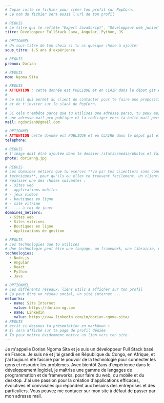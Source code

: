 ```yaml
---
# Copie colle ce fichier pour créer ton profil sur PopCorn.
# Le nom du fichier sera aussi l'url de ton profil

# REQUIS
# Le titre qui te refléte "Expert JavaScript", "Développeur web junior"
titre: Développeur FullStack Java, Angular, Python, JS

# OPTIONNEL
# Un sous-titre de ton choix si tu as quelque chose à ajouter
sous_titre: 1.5 ans d'expérience

# REQUIS
prenom: Dorian

# REQUIS
nom: Ngoma Sita

# REQUIS
# ATTENTION : cette donnée est PUBLIQUE et en CLAIR dans le dépot git et sur le site
#
# Le mail qui permet au client de contacter pour te faire une proposition de projet
# et de t'inviter sur le slack de PopCorn.
#
# Si cela t'embête parce que tu utilises une adresse perso, tu peux aussi te créer
# une adresse mail pro publique et la rediriger vers ta boîte mail perso
mail: ngdorian0@gmail.com

# OPTIONNEL
# ATTENTION cette donnée est PUBLIQUE et en CLAIRE dans le dépot git et sur le site
telephone:

# REQUIS
# l'image doit être ajoutée dans le dossier /static/media/photos et faire moins de 100ko !
photo: dorianng.jpg

# REQUIS
# Les domaines métiers que tu exerces **vu par tes client(e)s sans connaissances
# techniques**, pour qu'ils ou elles te trouvent facilement. Un client(e) veut par exemple
# réaliser une des choses suivantes :
# - sites web
# - applications mobiles
# - jeux vidéos
# - boutiques en ligne
# - site vitrine
# - ... à toi de jouer
domaines_metiers:
  - Sites web
  - Sites vitrines
  - Boutiques en ligne
  - Applications de gestion

# REQUIS
# Les technologies que tu utilises
# Une technologie peut être une langage, un framework, une librairie, un CMS ...
technologies:
  - Node.js
  - Angular
  - React 
  - Python
  - Java

# OPTIONNEL
# Les différents réseaux, liens utils à afficher sur ton profil
# Ça peut être un réseau social, un site internet ...
networks:
  - name: Site Internet
    value: https://dorian-ng.com
  - name: Linkedin
    value: https://www.linkedin.com/in/dorian-ngoma-sita/
# REQUIS
# écrit ci-dessous ta présentation en markdown ⬇️
# Il sera affiché sur ta page de profil dédiée
# Tu peux mettre évidemment mettre un lien vers ton site.
---
```


Je m'appelle Dorian Ngoma Sita et je suis un développeur Full Stack basé en France. Je suis né et j'ai grandi en République du Congo, en Afrique, et j'ai toujours été fasciné par le pouvoir de la technologie pour connecter les gens et résoudre les problèmes. Avec bientôt 2ans d'expérience dans le développement logiciel, je maîtrise une gamme de langages de programmation et de frameworks, pour faire du web, du mobile et du desktop. J'ai une passion pour la création d'applications efficaces, évolutives et conviviales qui répondent aux besoins des entreprises et des particuliers. 
Vous pouvez me contacer sur mon site à défaut de passer par mon adresse mail.